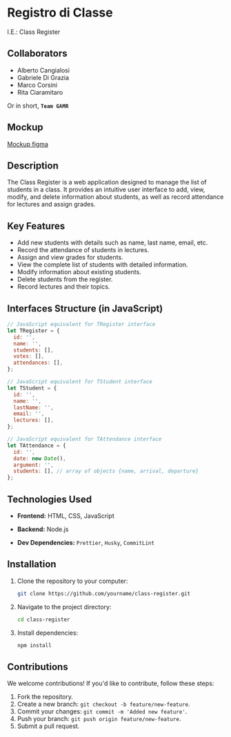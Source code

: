 <!-- @format -->

# Registro di Classe

I.E.: Class Register

## Collaborators

- Alberto Cangialosi
- Gabriele Di Grazia
- Marco Corsini
- Rita Ciaramitaro

Or in short, **`Team GAMR`**

## Mockup

[Mockup figma](https://www.figma.com/proto/YlF3tlPt2gBhS4TNmoV6ho/registro-di-classe?type=design&node-id=9-306&t=4LIHayekcea0abQ4-1&scaling=min-zoom&page-id=0%3A1&mode=design)

<!-- Place Holder for finished product screenshots -->

## Description

The Class Register is a web application designed to manage the list of students in a class. It provides an intuitive user interface to add, view, modify, and delete information about students, as well as record attendance for lectures and assign grades.

## Key Features

- Add new students with details such as name, last name, email, etc.
- Record the attendance of students in lectures.
- Assign and view grades for students.
- View the complete list of students with detailed information.
- Modify information about existing students.
- Delete students from the register.
- Record lectures and their topics.

## Interfaces Structure (in JavaScript)

```js
// JavaScript equivalent for TRegister interface
let TRegister = {
  id: '',
  name: '',
  students: [],
  votes: [],
  attendances: [],
};

// JavaScript equivalent for TStudent interface
let TStudent = {
  id: '',
  name: '',
  lastName: '',
  email: '',
  lectures: [],
};

// JavaScript equivalent for TAttendance interface
let TAttendance = {
  id: '',
  date: new Date(),
  argument: '',
  students: [], // array of objects {name, arrival, departure}
};
```

## Technologies Used

- **Frontend:** HTML, CSS, JavaScript
- **Backend:** Node.js

- **Dev Dependencies:**
  `Prettier`,
  `Husky`,
  `CommitLint`

## Installation

1. Clone the repository to your computer:

   ```bash
   git clone https://github.com/yourname/class-register.git
   ```

2. Navigate to the project directory:

   ```bash
   cd class-register
   ```

3. Install dependencies:

   ```bash
   npm install
   ```

<!-- 4. Run the application: -->
<!--
    ```bash
    node app.js
    ```
 -->

<!-- 5. Open your browser and go to [http://localhost:5000](http://localhost:5000). -->

## Contributions

We welcome contributions! If you'd like to contribute, follow these steps:

1. Fork the repository.
2. Create a new branch: `git checkout -b feature/new-feature`.
3. Commit your changes: `git commit -m 'Added new feature'`.
4. Push your branch: `git push origin feature/new-feature`.
5. Submit a pull request.
